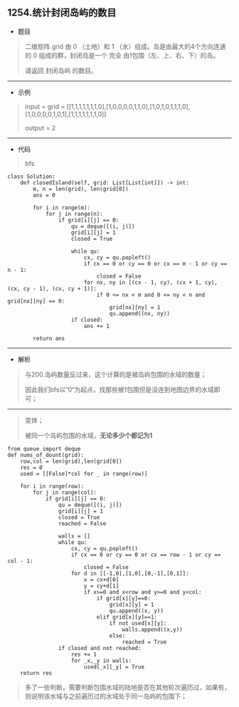 1254.统计封闭岛屿的数目
----------
- 题目
> 二维矩阵 grid 由 0 （土地）和 1 （水）组成。岛是由最大的4个方向连通的 0 组成的群，封闭岛是一个 完全 由1包围（左、上、右、下）的岛。
>
> 请返回 封闭岛屿 的数目。
----------
- 示例
> input = 
> grid = [[1,1,1,1,1,1,1,0],[1,0,0,0,0,1,1,0],[1,0,1,0,1,1,1,0],[1,0,0,0,0,1,0,1],[1,1,1,1,1,1,1,0]]
> 
>
> output = 2
----------
- 代码
> bfs
>
    class Solution:
        def closedIsland(self, grid: List[List[int]]) -> int:
            m, n = len(grid), len(grid[0])
            ans = 0
    
            for i in range(m):
                for j in range(n):
                    if grid[i][j] == 0:
                        qu = deque([(i, j)])
                        grid[i][j] = 1
                        closed = True
    
                        while qu:
                            cx, cy = qu.popleft()
                            if cx == 0 or cy == 0 or cx == m - 1 or cy == n - 1:
                                closed = False
                            for nx, ny in [(cx - 1, cy), (cx + 1, cy), (cx, cy - 1), (cx, cy + 1)]:
                                if 0 <= nx < m and 0 <= ny < n and grid[nx][ny] == 0:
                                    grid[nx][ny] = 1
                                    qu.append((nx, ny))
                        if closed:
                            ans += 1
            
            return ans
----------
 - 解析
> 与200.岛屿数量反过来，这个计算的是被岛屿包围的水域的数量；
> 
> 因此我们bfs以”0“为起点，找那些被1包围但是没连到地图边界的水域即可；
> 
----------
> 变体；
> 
> 被同一个岛屿包围的水域，**无论多少个都记为1**
> 
    from queue import deque
    def nums_of_dount(grid):
        row,col = len(grid),len(grid[0])
        res = 0
        used = [[False]*col for _ in range(row)]
        
        for i in range(row):
            for j in range(col):
                if grid[i][j] == 0:
                    qu = deque([(i, j)])
                    grid[i][j] = 1
                    closed = True
                    reached = False
                    
                    walls = []
                    while qu:
                        cx, cy = qu.popleft()
                        if cx == 0 or cy == 0 or cx == row - 1 or cy == col - 1:
                            closed = False
                        for d in [[-1,0],[1,0],[0,-1],[0,1]]:
                            x = cx+d[0]
                            y = cy+d[1]
                            if x>=0 and x<row and y>=0 and y<col:
                                if grid[x][y]==0:
                                    grid[x][y] = 1
                                    qu.append((x, y))
                                elif grid[x][y]==1:
                                    if not used[x][y]:
                                        walls.append((x,y))
                                    else:
                                        reached = True
                    if closed and not reached:
                        res += 1        
                        for _x,_y in walls:
                            used[_x][_y] = True
        return res
>
> 多了一些判断，需要判断包围水域的陆地是否在其他轮次遍历过，如果有，则说明该水域与之前遍历过的水域处于同一岛屿的包围下；
> 